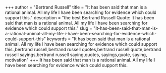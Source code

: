 +++
author = "Bertrand Russell"
title = "It has been said that man is a rational animal. All my life I have been searching for evidence which could support this."
description = "the best Bertrand Russell Quote: It has been said that man is a rational animal. All my life I have been searching for evidence which could support this."
slug = "it-has-been-said-that-man-is-a-rational-animal-all-my-life-i-have-been-searching-for-evidence-which-could-support-this"
keywords = "It has been said that man is a rational animal. All my life I have been searching for evidence which could support this.,bertrand russell,bertrand russell quotes,bertrand russell quote,bertrand russell sayings,bertrand russell saying,quotes, sayings,quote, saying, motivation"
+++
It has been said that man is a rational animal. All my life I have been searching for evidence which could support this.
